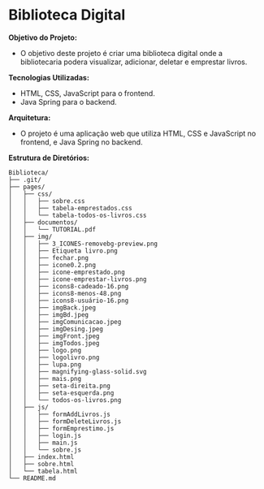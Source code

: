 # Biblioteca Digital

**Objetivo do Projeto:**
- O objetivo deste projeto é criar uma biblioteca digital onde a bibliotecaria  podera visualizar, adicionar, deletar e emprestar livros.

**Tecnologias Utilizadas:**
- HTML, CSS, JavaScript para o frontend.
- Java Spring para o backend.

**Arquitetura:**
- O projeto é uma aplicação web que utiliza HTML, CSS e JavaScript no frontend, e Java Spring no backend.

**Estrutura de Diretórios:**
```plaintext
Biblioteca/
├── .git/
├── pages/
│   ├── css/
│   │   ├── sobre.css
│   │   ├── tabela-emprestados.css
│   │   └── tabela-todos-os-livros.css
│   ├── documentos/
│   │   └── TUTORIAL.pdf
│   ├── img/
│   │   ├── 3_ICONES-removebg-preview.png
│   │   ├── Etiqueta livro.png
│   │   ├── fechar.png
│   │   ├── icone0.2.png
│   │   ├── icone-emprestado.png
│   │   ├── icone-emprestar-livros.png
│   │   ├── icons8-cadeado-16.png
│   │   ├── icons8-menos-48.png
│   │   ├── icons8-usuário-16.png
│   │   ├── imgBack.jpeg
│   │   ├── imgBd.jpeg
│   │   ├── imgComunicacao.jpeg
│   │   ├── imgDesing.jpeg
│   │   ├── imgFront.jpeg
│   │   ├── imgTodos.jpeg
│   │   ├── logo.png
│   │   ├── logolivro.png
│   │   ├── lupa.png
│   │   ├── magnifying-glass-solid.svg
│   │   ├── mais.png
│   │   ├── seta-direita.png
│   │   ├── seta-esquerda.png
│   │   └── todos-os-livros.png
│   ├── js/
│   │   ├── formAddLivros.js
│   │   ├── formDeleteLivros.js
│   │   ├── formEmprestimo.js
│   │   ├── login.js
│   │   ├── main.js
│   │   └── sobre.js
│   ├── index.html
│   ├── sobre.html
│   └── tabela.html
└── README.md

